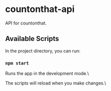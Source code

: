 # countonthat-api

API for countonthat.

## Available Scripts

In the project directory, you can run:

### `npm start`

Runs the app in the development mode.\

The scripts will reload when you make changes.\
